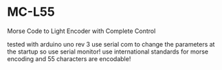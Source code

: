 # MC-L55
Morse Code to Light Encoder with Complete Control

tested with arduino uno rev 3
use serial com to change the parameters at the startup so use serial monitor!
use international standards for morse encoding and 55 characters are encodable!
